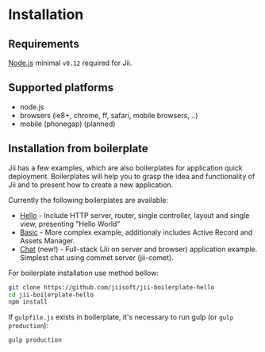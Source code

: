 # Installation

## Requirements
[Node.js](http://nodejs.org/download/) minimal `v0.12` required for Jii. 

## Supported platforms
- node.js
- browsers (ie8+, chrome, ff, safari, mobile browsers, ..)
- mobile (phonegap) (planned)

## Installation from boilerplate
Jii has a few examples, which are also boilerplates for application quick deployment.
Boilerplates will help you to grasp the idea and functionality of Jii and to present how to create a new application.  

Currently the following boilerplates are available:
- [Hello](https://github.com/jiisoft/jii-boilerplate-hello) - Include HTTP server, router, single controller, layout and single view, presenting "Hello World"
- [Basic](https://github.com/jiisoft/jii-boilerplate-basic) - More complex example, additionaly includes Active Record and Assets Manager.
- [Chat](https://github.com/jiisoft/jii-boilerplate-chat) (new!) - Full-stack (Jii on server and browser) application example. Simplest chat using commet server (jii-comet).

For boilerplate installation use method bellow:

```sh
git clone https://github.com/jiisoft/jii-boilerplate-hello
cd jii-boilerplate-hello
npm install
```

If `gulpfile.js` exists in boilerplate, it's necessary to run gulp (or `gulp production`):

```sh
gulp production
```
